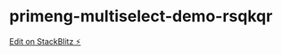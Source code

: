 # primeng-multiselect-demo-rsqkqr

[Edit on StackBlitz ⚡️](https://stackblitz.com/edit/primeng-multiselect-demo-rsqkqr)